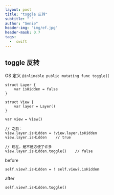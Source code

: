 ```yaml
---
layout: post
title: "toggle 反转"
subtitle: " "
author: "Genie"
header-img: "img/ef.jpg"
header-mask: 0.7
tags:
  -  swift
---
```


## toggle 反转

OS 定义
`@inlinable public mutating func toggle()`

```
struct Layer {
    var isHidden = false
}

struct View {
    var layer = Layer()
}

var view = View()

// 之前：
view.layer.isHidden = !view.layer.isHidden
view.layer.isHidden    // true

// 现在，是不是方便了许多
view.layer.isHidden.toggle()    // false

```


before

`self.view?.isHidden = ! self.view?.isHidden`

after

`self.view?.isHidden.toggle()`
